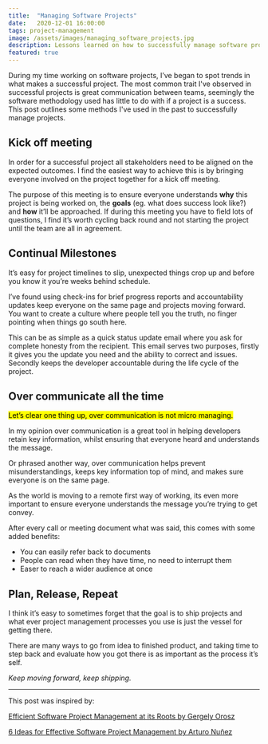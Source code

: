 ```yaml
---
title:  "Managing Software Projects"
date:   2020-12-01 16:00:00
tags: project-management
image: /assets/images/managing_software_projects.jpg
description: Lessons learned on how to successfully manage software projects
featured: true
---
```


During my time working on software projects, I’ve began to spot trends in what makes a successful project. The most common trait I've observed in successful projects is great communication between teams, seemingly the software methodology used has little to do with if a project is a success.
This post outlines some methods I've used in the past to successfully manage projects.

## Kick off meeting

In order for a successful project all stakeholders need to be aligned on the expected outcomes. I find the easiest way to achieve this is by bringing everyone involved on the project together for a kick off meeting. 

The purpose of this meeting is to ensure everyone understands **why** this project is being worked on, the **goals** (eg. what does success look like?) and **how** it’ll be approached. If during this meeting you have to field lots of questions, I find it’s worth cycling back round and not starting the project until the team are all in agreement.

## Continual Milestones

It’s easy for project timelines to slip, unexpected things crop up and before you know it you’re weeks behind schedule. 

I’ve found using check-ins for brief progress reports and accountability updates keep everyone on the same page and projects moving forward. You want to create a culture where people tell you the truth, no finger pointing when things go south here. 

This can be as simple as a quick status update email where you ask for complete honesty from the recipient. This email serves two purposes, firstly it gives you the update you need and the ability to correct and issues. Secondly keeps the developer accountable during the life cycle of the project. 

## Over communicate all the time

<mark>Let’s clear one thing up, over communication is not micro managing.</mark>

In my opinion over communication is a great tool in helping developers retain key information, whilst ensuring that everyone heard and understands the message. 

Or phrased another way, over communication helps prevent misunderstandings, keeps key information top of mind, and makes sure everyone is on the same page.

As the world is moving to a remote first way of working, its even more important to ensure everyone understands the message you’re trying to get convey. 

After every call or meeting document what was said, this comes with some added benefits:

- You can easily refer back to documents 
- People can read when they have time, no need to interrupt them
- Easer to reach a wider audience at once 

## Plan, Release, Repeat 

I think it’s easy to sometimes forget that the goal is to ship projects and what ever project management processes you use is just the vessel for getting there. 

There are many ways to go from idea to finished product, and taking time to step back and evaluate how you got there is as important as the process it’s self. 

_Keep moving forward, keep shipping._ 

---

This post was inspired by:

[Efficient Software Project Management at its Roots by Gergely Orosz](https://blog.pragmaticengineer.com/efficient-software-project-management-at-its-roots/)

[6 Ideas for Effective Software Project Management by Arturo Nuñez](https://blog.unosquare.com/6-ideas-for-effective-software-project-management)